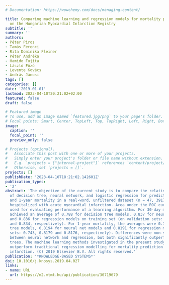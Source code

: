 ```yaml
---
# Documentation: https://wowchemy.com/docs/managing-content/

title: Comparing machine learning and regression models for mortality prediction based
  on the Hungarian Myocardial Infarction Registry
subtitle: ''
summary: ''
authors:
- Péter Piros
- Tamás Ferenci
- Rita Dominika Fleiner
- Péter Andréka
- Hamido Fujita
- László Főző
- Levente Kovács
- András Jánosi
tags: []
categories: []
date: '2019-01-01'
lastmod: 2023-04-10T20:21:02+02:00
featured: false
draft: false

# Featured image
# To use, add an image named `featured.jpg/png` to your page's folder.
# Focal points: Smart, Center, TopLeft, Top, TopRight, Left, Right, BottomLeft, Bottom, BottomRight.
image:
  caption: ''
  focal_point: ''
  preview_only: false

# Projects (optional).
#   Associate this post with one or more of your projects.
#   Simply enter your project's folder or file name without extension.
#   E.g. `projects = ["internal-project"]` references `content/project/deep-learning/index.md`.
#   Otherwise, set `projects = []`.
projects: []
publishDate: '2023-04-10T18:21:02.142601Z'
publication_types:
- '2'
abstract: 'The objective of the current study is to compare the relative performance
  of decision tree, neural network, and logistic regression for predicting 30-day
  and 1-year mortality in a real-word, unfiltered dataset (n = 47, 391) of patients
  hospitalized with acute myocardial infarction. Area under the ROC curve (AUC) was
  used for evaluating performance of a learning algorithm. For 30-day mortality, we
  achieved an average of 0.788 for decision tree models, 0.837 for neural net models
  and 0.836 for regression models on training set (on validation sets: 0.774, 0.835
  and 0.834, respectively). For 1-year mortality, the averages were 0.754 for decision
  tree models, 0.8194 for neural net models and 0.8191 for regression models (on validation
  sets: 0.743, 0.8179 and 0.8176, respectively). Differences were non-significant
  between neural network and regression, but both significantly outperformed decision
  trees. The machine learning methods investigated in the present study could not
  outperform traditional regression modelling for mortality prediction in myocardial
  infarction. (C) 2019 Elsevier B.V. All rights reserved.'
publication: '*KNOWLEDGE-BASED SYSTEMS*'
doi: 10.1016/j.knosys.2019.04.027
links:
- name: URL
  url: https://m2.mtmt.hu/api/publication/30719679
---
```

